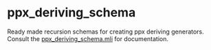 # ppx_deriving_schema

Ready made recursion schemas for creating ppx deriving generators. Consult the
[ppx_deriving_schema.mli][1] for documentation.

[1]: ./ppx_deriving_schema.mli

